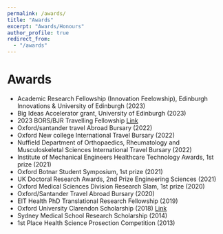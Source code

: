 ```yaml
---
permalink: /awards/
title: "Awards"
excerpt: "Awards/Honours"
author_profile: true
redirect_from: 
  - "/awards"
---
```

Awards
======
* Academic Research Fellowship (Innovation Feelowship), Edinburgh Innovations & University of Edinburgh (2023)
* Big Ideas Accelerator grant, University of Edinburgh (2023)
* 2023 BORS/BJR Travelling Fellowship [Link](https://borsoc.org.uk/2022/05/12/bors-bjr-travelling-fellowship-2022/#:~:text=The%20fellowship%20will%20be%20a,of%20excellence%20in%20North%20America.)
* Oxford/santander travel Abroad Bursary (2022)
* Oxford New college International Travel Bursary (2022)
* Nuffield Department of Orthopaedics, Rheumatology and Musculoskeletal Sciences International Travel Bursary (2022)
* Institute of Mechanical Engineers Healthcare Technology Awards, 1st prize (2021)
* Oxford Botnar Student Symposium, 1st prize (2021)
* UK Doctoral Research Awards, 2nd Prize Engineering Sciences (2021)
* Oxford Medical Sciences Division Research Slam, 1st prize (2020)
* Oxford/Santander Travel Abroad Bursary (2020)
* EIT Health PhD Translational Research Fellowship (2019)
* Oxford University Clarendon Scholarship (2018) [Link](https://www.ox.ac.uk/clarendon/scholar-class-lists/scholars-2010-11-to-2019-20)
* Sydney Medical School Research Scholarship (2014)
* 1st Place Health Science Prosection Competition (2013)

